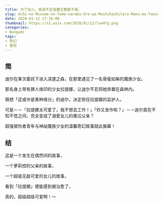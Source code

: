 ```yaml
---
title: 为了女儿，我说不定连魔王都能干掉。
slug: Uchi-no-Musume-no-Tame-naraba-Ore-wa-Moshikashitara-Maou-mo-Taoseru-kamo-Shirenai
date: 2020-01-12 17:16:00
thumbnail: https://s2.ax1x.com/2020/01/12/looHfg.png
categories:
- Bangumi
tags:
- 奇幻
- 冒险
---
```


## 简

迪尔在某次委託下进入深邃之森，在那里遇见了一名骨瘦如柴的魔族少女。

那名身上带有罪人烙印的少女拉提娜，让迪尔不忍将她弃置在森林内。

猜想「这或许是某种缘分」的迪尔，决定担任拉提娜的监护人，

可是－－「拉提娜太可爱了，我不想去工作！」「你又发作啦？」－－迪尔竟在不知不觉之间，完全变成了溺爱女儿的傻瓜父亲？

超强冒险者青年与神祕魔族少女的温馨奇幻故事就此揭幕！

## 结

这是一个发生在偶然间的故事，

一个萝莉控的父亲的故事，

一个超级无敌可爱的女儿的故事，

看到「拉提娜」便能感到被治愈了，

真的，超级超级可爱啊！～

